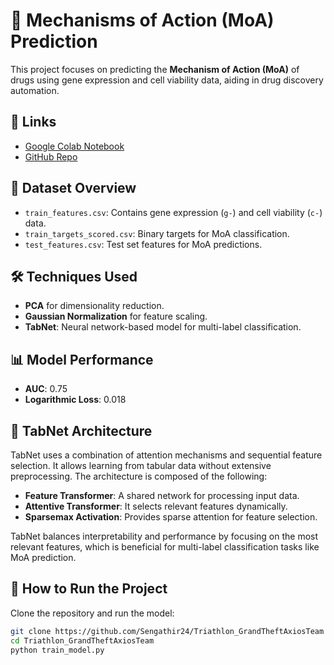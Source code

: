 # 🧬 Mechanisms of Action (MoA) Prediction

This project focuses on predicting the **Mechanism of Action (MoA)** of drugs using gene expression and cell viability data, aiding in drug discovery automation.

## 🔗 Links
- [Google Colab Notebook](https://colab.research.google.com/drive/1roP0vQopDMkxfs1LsiFogaJ-342yiE_Y?usp=sharing)
- [GitHub Repo](https://github.com/Sengathir24/Triathlon_GrandTheftAxiosTeam)

## 📁 Dataset Overview
- `train_features.csv`: Contains gene expression (`g-`) and cell viability (`c-`) data.
- `train_targets_scored.csv`: Binary targets for MoA classification.
- `test_features.csv`: Test set features for MoA predictions.

## 🛠️ Techniques Used
- **PCA** for dimensionality reduction.
- **Gaussian Normalization** for feature scaling.
- **TabNet**: Neural network-based model for multi-label classification.

## 📊 Model Performance
- **AUC**: 0.75
- **Logarithmic Loss**: 0.018

## 📐 TabNet Architecture
TabNet uses a combination of attention mechanisms and sequential feature selection. It allows learning from tabular data without extensive preprocessing. The architecture is composed of the following:
- **Feature Transformer**: A shared network for processing input data.
- **Attentive Transformer**: It selects relevant features dynamically.
- **Sparsemax Activation**: Provides sparse attention for feature selection.

TabNet balances interpretability and performance by focusing on the most relevant features, which is beneficial for multi-label classification tasks like MoA prediction.

## 🚀 How to Run the Project
Clone the repository and run the model:
```bash
git clone https://github.com/Sengathir24/Triathlon_GrandTheftAxiosTeam
cd Triathlon_GrandTheftAxiosTeam
python train_model.py
